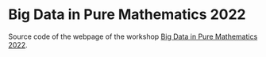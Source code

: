 # Big Data in Pure Mathematics 2022

Source code of the webpage of the workshop [Big Data in Pure Mathematics 2022](https://bmatschke.github.io/big-data-pure-math-2022/).
